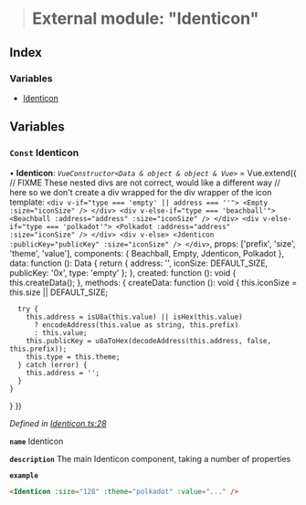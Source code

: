 > # External module: "Identicon"

## Index

### Variables

* [Identicon](_identicon_.md#const-identicon)

## Variables

### `Const` Identicon

• **Identicon**: *`VueConstructor<Data & object & object & Vue>`* =  Vue.extend({
  // FIXME These nested divs are not correct, would like a different way
  // here so we don't create a div wrapped for the div wrapper of the icon
  template: `
    <div v-if="type === 'empty' || address === ''">
      <Empty :size="iconSize" />
    </div>
    <div v-else-if="type === 'beachball'">
      <Beachball :address="address" :size="iconSize" />
    </div>
    <div v-else-if="type === 'polkadot'">
      <Polkadot :address="address" :size="iconSize" />
    </div>
    <div v-else>
      <Jdenticon :publicKey="publicKey" :size="iconSize" />
    </div>
  `,
  props: ['prefix', 'size', 'theme', 'value'],
  components: {
    Beachball,
    Empty,
    Jdenticon,
    Polkadot
  },
  data: function (): Data {
    return {
      address: '',
      iconSize: DEFAULT_SIZE,
      publicKey: '0x',
      type: 'empty'
    };
  },
  created: function (): void {
    this.createData();
  },
  methods: {
    createData: function (): void {
      this.iconSize = this.size || DEFAULT_SIZE;

      try {
        this.address = isU8a(this.value) || isHex(this.value)
          ? encodeAddress(this.value as string, this.prefix)
          : this.value;
        this.publicKey = u8aToHex(decodeAddress(this.address, false, this.prefix));
        this.type = this.theme;
      } catch (error) {
        this.address = '';
      }
    }
  }
})

*Defined in [Identicon.ts:28](https://github.com/polkadot-js/ui/blob/e481af9/packages/vue-identicon/src/Identicon.ts#L28)*

**`name`** Identicon

**`description`** The main Identicon component, taking a number of properties

**`example`** 
```html
<Identicon :size="128" :theme="polkadot" :value="..." />
```